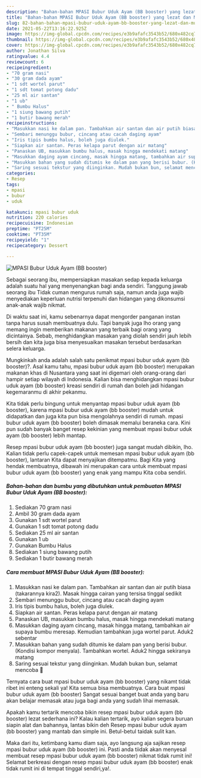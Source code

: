 ```yaml
---
description: "Bahan-bahan MPASI Bubur Uduk Ayam (BB booster) yang lezat dan Mudah Dibuat"
title: "Bahan-bahan MPASI Bubur Uduk Ayam (BB booster) yang lezat dan Mudah Dibuat"
slug: 82-bahan-bahan-mpasi-bubur-uduk-ayam-bb-booster-yang-lezat-dan-mudah-dibuat
date: 2021-05-22T13:16:22.925Z
image: https://img-global.cpcdn.com/recipes/e3b9afafc3543b52/680x482cq70/mpasi-bubur-uduk-ayam-bb-booster-foto-resep-utama.jpg
thumbnail: https://img-global.cpcdn.com/recipes/e3b9afafc3543b52/680x482cq70/mpasi-bubur-uduk-ayam-bb-booster-foto-resep-utama.jpg
cover: https://img-global.cpcdn.com/recipes/e3b9afafc3543b52/680x482cq70/mpasi-bubur-uduk-ayam-bb-booster-foto-resep-utama.jpg
author: Jonathan Silva
ratingvalue: 4.4
reviewcount: 6
recipeingredient:
- "70 gram nasi"
- "30 gram dada ayam"
- "1 sdt wortel parut"
- "1 sdt tomat potong dadu"
- "25 ml air santan"
- "1 ub"
- " Bumbu Halus"
- "1 siung bawang putih"
- "1 butir bawang merah"
recipeinstructions:
- "Masukkan nasi ke dalam pan. Tambahkan air santan dan air putih biasa (takarannya kira2). Masak hingga cairan yang tersisa tinggal sedikit"
- "Sembari menunggu bubur, cincang atau cacah daging ayam"
- "Iris tipis bumbu halus, boleh juga diulek."
- "Siapkan air santan. Peras kelapa parut dengan air matang"
- "Panaskan UB, masukkan bumbu halus, masak hingga mendekati matang"
- "Masukkan daging ayam cincang, masak hingga matang, tambahkan air supaya bumbu meresap. Kemudian tambahkan juga wortel parut. Aduk2 sebentar"
- "Masukkan bahan yang sudah ditumis ke dalam pan yang berisi bubur. (Kondisi kompor menyala). Tambahkan wortel. Aduk2 hingga sekiranya matang"
- "Saring sesuai tekstur yang diinginkan. Mudah bukan bun, selamat mencoba 🥰"
categories:
- Resep
tags:
- mpasi
- bubur
- uduk

katakunci: mpasi bubur uduk 
nutrition: 220 calories
recipecuisine: Indonesian
preptime: "PT25M"
cooktime: "PT35M"
recipeyield: "1"
recipecategory: Dessert

---
```



![MPASI Bubur Uduk Ayam (BB booster)](https://img-global.cpcdn.com/recipes/e3b9afafc3543b52/680x482cq70/mpasi-bubur-uduk-ayam-bb-booster-foto-resep-utama.jpg)

Sebagai seorang ibu, mempersiapkan masakan sedap kepada keluarga adalah suatu hal yang menyenangkan bagi anda sendiri. Tanggung jawab seorang ibu Tidak cuman mengurus rumah saja, namun anda juga wajib menyediakan keperluan nutrisi terpenuhi dan hidangan yang dikonsumsi anak-anak wajib nikmat.

Di waktu  saat ini, kamu sebenarnya dapat mengorder panganan instan tanpa harus susah membuatnya dulu. Tapi banyak juga lho orang yang memang ingin memberikan makanan yang terbaik bagi orang yang dicintainya. Sebab, menghidangkan masakan yang diolah sendiri jauh lebih bersih dan kita juga bisa menyesuaikan masakan tersebut berdasarkan selera keluarga. 



Mungkinkah anda adalah salah satu penikmat mpasi bubur uduk ayam (bb booster)?. Asal kamu tahu, mpasi bubur uduk ayam (bb booster) merupakan makanan khas di Nusantara yang saat ini digemari oleh orang-orang dari hampir setiap wilayah di Indonesia. Kalian bisa menghidangkan mpasi bubur uduk ayam (bb booster) kreasi sendiri di rumah dan boleh jadi hidangan kegemaranmu di akhir pekanmu.

Kita tidak perlu bingung untuk menyantap mpasi bubur uduk ayam (bb booster), karena mpasi bubur uduk ayam (bb booster) mudah untuk didapatkan dan juga kita pun bisa mengolahnya sendiri di rumah. mpasi bubur uduk ayam (bb booster) boleh dimasak memalui beraneka cara. Kini pun sudah banyak banget resep kekinian yang membuat mpasi bubur uduk ayam (bb booster) lebih mantap.

Resep mpasi bubur uduk ayam (bb booster) juga sangat mudah dibikin, lho. Kalian tidak perlu capek-capek untuk memesan mpasi bubur uduk ayam (bb booster), lantaran Kita dapat menyajikan ditempatmu. Bagi Kita yang hendak membuatnya, dibawah ini merupakan cara untuk membuat mpasi bubur uduk ayam (bb booster) yang enak yang mampu Kita coba sendiri.

<!--inarticleads1-->

##### Bahan-bahan dan bumbu yang dibutuhkan untuk pembuatan MPASI Bubur Uduk Ayam (BB booster):

1. Sediakan 70 gram nasi
1. Ambil 30 gram dada ayam
1. Gunakan 1 sdt wortel parut
1. Gunakan 1 sdt tomat potong dadu
1. Sediakan 25 ml air santan
1. Gunakan 1 ub
1. Gunakan  Bumbu Halus
1. Sediakan 1 siung bawang putih
1. Sediakan 1 butir bawang merah




<!--inarticleads2-->

##### Cara membuat MPASI Bubur Uduk Ayam (BB booster):

1. Masukkan nasi ke dalam pan. Tambahkan air santan dan air putih biasa (takarannya kira2). Masak hingga cairan yang tersisa tinggal sedikit
1. Sembari menunggu bubur, cincang atau cacah daging ayam
1. Iris tipis bumbu halus, boleh juga diulek.
1. Siapkan air santan. Peras kelapa parut dengan air matang
1. Panaskan UB, masukkan bumbu halus, masak hingga mendekati matang
1. Masukkan daging ayam cincang, masak hingga matang, tambahkan air supaya bumbu meresap. Kemudian tambahkan juga wortel parut. Aduk2 sebentar
1. Masukkan bahan yang sudah ditumis ke dalam pan yang berisi bubur. (Kondisi kompor menyala). Tambahkan wortel. Aduk2 hingga sekiranya matang
1. Saring sesuai tekstur yang diinginkan. Mudah bukan bun, selamat mencoba 🥰




Ternyata cara buat mpasi bubur uduk ayam (bb booster) yang nikamt tidak ribet ini enteng sekali ya! Kita semua bisa membuatnya. Cara buat mpasi bubur uduk ayam (bb booster) Sangat sesuai banget buat anda yang baru akan belajar memasak atau juga bagi anda yang sudah lihai memasak.

Apakah kamu tertarik mencoba bikin resep mpasi bubur uduk ayam (bb booster) lezat sederhana ini? Kalau kalian tertarik, ayo kalian segera buruan siapin alat dan bahannya, lantas bikin deh Resep mpasi bubur uduk ayam (bb booster) yang mantab dan simple ini. Betul-betul taidak sulit kan. 

Maka dari itu, ketimbang kamu diam saja, ayo langsung aja sajikan resep mpasi bubur uduk ayam (bb booster) ini. Pasti anda tiidak akan menyesal membuat resep mpasi bubur uduk ayam (bb booster) nikmat tidak rumit ini! Selamat berkreasi dengan resep mpasi bubur uduk ayam (bb booster) enak tidak rumit ini di tempat tinggal sendiri,ya!.

